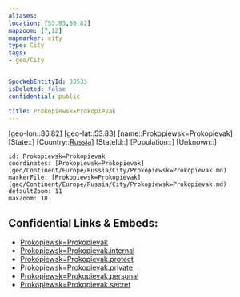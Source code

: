 ```yaml
---
aliases: 
location: [53.83,86.82]
mapzoom: [7,12] 
mapmarker: city 
type: City
tags:
- geo/City


SpocWebEntityId: 33533
isDeleted: false
confidential: public

title: Prokopiewsk=Prokopievak
---
```

[geo-lon::86.82]
[geo-lat::53.83]
[name::Prokopiewsk=Prokopievak]
[State::]
[Country::[Russia](geo/Continent/Europe/Russia.md)]
[StateId::]
[Population::]
[Unknown::]


```leaflet
id: Prokopiewsk=Prokopievak
coordinates: [Prokopiewsk=Prokopievak](geo/Continent/Europe/Russia/City/Prokopiewsk=Prokopievak.md)
markerFile: [Prokopiewsk=Prokopievak](geo/Continent/Europe/Russia/City/Prokopiewsk=Prokopievak.md)
defaultZoom: 11 
maxZoom: 18
```


## Confidential Links & Embeds: 
- [Prokopiewsk=Prokopievak](../../../../../../_public/geo/Continent/Europe/Russia/City/Prokopiewsk=Prokopievak.md) 
- [Prokopiewsk=Prokopievak.internal](../../../../../../_internal/geo/Continent/Europe/Russia/City/Prokopiewsk=Prokopievak.internal.md) 
- [Prokopiewsk=Prokopievak.protect](../../../../../../_protect/geo/Continent/Europe/Russia/City/Prokopiewsk=Prokopievak.protect.md) 
- [Prokopiewsk=Prokopievak.private](../../../../../../_private/geo/Continent/Europe/Russia/City/Prokopiewsk=Prokopievak.private.md) 
- [Prokopiewsk=Prokopievak.personal](../../../../../../_personal/geo/Continent/Europe/Russia/City/Prokopiewsk=Prokopievak.personal.md) 
- [Prokopiewsk=Prokopievak.secret](../../../../../../_secret/geo/Continent/Europe/Russia/City/Prokopiewsk=Prokopievak.secret.md) 
